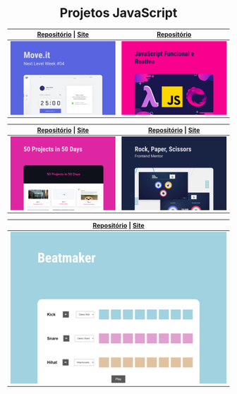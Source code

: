 <h1 align="center">Projetos JavaScript</h1> 

<div align="center">
  <table border="0" cellspacing="0" cellpadding="0">
    <thead>
      <tr>
        <th>
          <strong><a href="https://github.com/joaom00/moveit">Repositório</a></strong>
          |
          <strong><a href="https://joaom00.github.io/moveit">Site</a></strong>
        </th>
        <th>
          <strong><a href="https://github.com/joaom00/js-funciona-reativo">Repositório</a></strong>
        </th>
      </tr>
    </thead>
    <tbody>
      <tr>
        <td>
            <img
              alt="Projeto MoveIt"
              src="./.github/moveit.jpg"
            />
        </td>
        <td>
            <img
              alt="Curso JavaScript Funcional e Reativo"
              src="./.github/js-func-reativo.jpg"
            />
        </td>
      </tr>
    </tbody>
  </table>

  <table border="0" cellspacing="0" cellpadding="0">
    <thead>
      <tr>
        <th>
          <strong><a href="https://github.com/joaom00/50Projects50Days">Repositório</a></strong>
          |
          <strong><a href="https://joaom00.github.io/50Projects50Days">Site</a></strong>
        </th>
        <th>
          <strong><a href="https://github.com/joaom00/rocker-paper-scissors">Repositório</a></strong>
          |
          <strong><a href="https://joaom00.github.io/rocker-paper-scissors/game.html">Site</a></strong>
        </th>
      </tr>
    </thead>
    <tbody>
      <tr>
        <td>
            <img
              alt="Projeto 50 Projects in 50 Days"
              src="./.github/50p50d.jpg"
            />
        </td>
        <td>
            <img
              alt="Projeto Rock, Paper, Scissors"
              src="./.github/rock-paper-scissors.jpg"
            />
        </td>
      </tr>
    </tbody>
  </table>
  
  <table border="0" cellspacing="0" cellpadding="0">
    <thead>
      <tr>
        <th>
          <strong><a href="https://github.com/joaom00/beatmaker">Repositório</a></strong>
          |
          <strong><a href="https://joaom00.github.io/beatmaker">Site</a></strong>
        </th>
      </tr>
    </thead>
    <tbody>
      <tr>
        <td>
            <img
              alt="Projeto Beatmaker"
              src="./.github/beatmaker.jpg"
            />
        </td>
      </tr>
    </tbody>
  </table>
</div>
